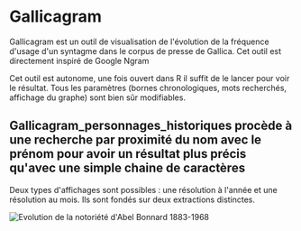 # Gallicagram
Gallicagram est un outil de visualisation de l'évolution de la fréquence d'usage d'un syntagme dans le corpus de presse de Gallica. Cet outil est directement inspiré de Google Ngram

Cet outil est autonome, une fois ouvert dans R il suffit de le lancer pour voir le résultat. Tous les paramètres (bornes chronologiques, mots recherchés, affichage du graphe) sont bien sûr modifiables.

## Gallicagram_personnages_historiques procède à une recherche par proximité du nom avec le prénom pour avoir un résultat plus précis qu'avec une simple chaine de caractères
Deux types d'affichages sont possibles : une résolution à l'année et une résolution au mois. Ils sont fondés sur deux extractions distinctes.

![Evolution de la notoriété d'Abel Bonnard 1883-1968](https://user-images.githubusercontent.com/25954316/93104190-d1ed8200-f6ad-11ea-95a1-38a5847ce818.png)
